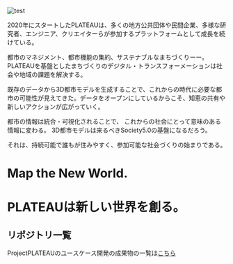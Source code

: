 ![test](https://www.mlit.go.jp/plateau/assets/img/about/img_hero@2x.jpg)

2020年にスタートしたPLATEAUは、多くの地方公共団体や民間企業、多様な研究者、エンジニア、クリエイターらが参加するプラットフォームとして成長を続けている。

都市のマネジメント、都市機能の集約、サステナブルなまちづくりーー。
PLATEAUを基盤としたまちづくりのデジタル・トランスフォーメーションは社会や地域の課題を解決する。

既存のデータから3D都市モデルを生成することで、これからの時代に必要な都市の可能性が見えてきた。データをオープンにしているからこそ、知恵の共有や新しいアクションが広がっていく。

都市の情報は統合・可視化されることで、
これからの社会にとって意味のある情報に変わる。
3D都市モデルは来るべきSociety5.0の基盤になるだろう。

それは、持続可能で誰もが住みやすく、参加可能な社会づくりの始まりである。

# Map the New World.
# PLATEAUは新しい世界を創る。


## リポジトリ一覧
ProjectPLATEAUのユースケース開発の成果物の一覧は[こちら](https://github.com/R5-PLATEAU-ACN/.github/wiki)
